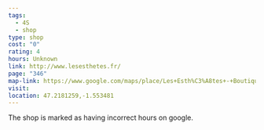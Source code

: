 ```yaml
---
tags:
  - 4S
  - shop
type: shop
cost: "0"
rating: 4
hours: Unknown
link: http://www.lesesthetes.fr/
page: "346"
map-link: https://www.google.com/maps/place/Les+Esth%C3%A8tes+-+Boutique+de+mobilier+et+d%C3%A9coration+de+seconde-main+s%C3%A9lective+%2B+Service+de+vide-maison+%2F+d%C3%A9barras/@47.2180344,-1.5559046,17z/data=!3m1!4b1!4m6!3m5!1s0x4805ef38ccd9fbbf:0x6cfc6608de49a7c2!8m2!3d47.2180308!4d-1.5533297!16s%2Fg%2F11fwcg7kvr?entry=ttu&g_ep=EgoyMDI0MDkxNi4wIKXMDSoASAFQAw%3D%3D
visit: 
location: 47.2181259,-1.553481
---
```

The shop is marked as having incorrect hours on google.